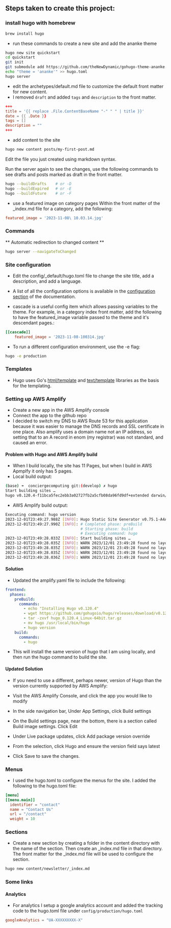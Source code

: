 
## Steps taken to create this project:

### install hugo with homebrew
```bash
brew install hugo
```
- run these commands to create a new site and add the ananke theme
```bash
hugo new site quickstart
cd quickstart
git init
git submodule add https://github.com/theNewDynamic/gohugo-theme-ananke.git themes/ananke
echo "theme = 'ananke'" >> hugo.toml
hugo server
```
- edit the archetypes/default.md file to customize the default front matter for new content.
- I removed `draft` and added `tags` and `description` to the front matter.
```toml
+++
title = '{{ replace .File.ContentBaseName "-" " " | title }}'
date = {{ .Date }}
tags = []
description = ""
+++
```

- add content to the site
```bash
hugo new content posts/my-first-post.md
```

Edit the file you just created using markdown syntax.

Run the server again to see the changes, use the following commands to see drafts and posts marked as draft in the front matter.
```bash
hugo --buildDrafts    # or -D
hugo --buildExpired   # or -E
hugo --buildFuture    # or -F
```

- use a featured image on category pages
Within the front matter of the _index.md file for a category, add the following:
```toml
featured_image = '2023-11-08\ 10.03.14.jpg'
```


### Commands
** Automatic redirection to changed content **
```bash
hugo server --navigateToChanged
```

### Site configuration
- Edit the config/_default/hugo.toml file to change the site title, add a description, and add a language.

- A list of all the configuration options is available in the [configuration section](https://gohugo.io/getting-started/configuration/) of the documentation.

- cascade is a useful config item which allows passing variables to the theme. For example, in a category index front matter, add the following to have the featured_image variable passed to the theme and it's descendant pages.:
```toml
[[cascade]]
    featured_image = '2023-11-08-100314.jpg'
```

- To run a different configuration environment, use the -e flag: 
```bash
hugo -e production
```

### Templates
- Hugo uses Go's [html/template](https://golang.org/pkg/html/template/) and [text/template](https://golang.org/pkg/text/template/) libraries as the basis for the templating.

### Setting up AWS Amplify
- Create a new app in the AWS Amplify console
- Connect the app to the github repo
- I decided to switch my DNS to AWS Route 53 for this application because it was easier to manage the DNS records and SSL certificate in one place. Also amplify uses a domain name not an IP address, so setting that to an A record in enom (my registrar) was not standard, and caused an error.

#### Problem with Hugo and AWS Amplify build
-  When I build locally, the site has 11 Pages, but when I build in AWS Apmplfy it only has 5 pages.
- Local build output:
```bash
(base) ➜  conciergecomputing git:(develop) ✗ hugo 
Start building sites … 
hugo v0.120.4-f11bca5fec2ebb3a02727fb2a5cfb08da96fd9df+extended darwin/amd64 BuildDate=2023-11-08T11:18:07Z VendorInfo=brew
```
- AWS Amplify build output:
```bash
Executing command: hugo version
2023-12-01T23:49:27.988Z [INFO]: Hugo Static Site Generator v0.75.1-A4A7BAB7 linux/amd64 BuildDate: 2020-09-15T06:46:04Z
2023-12-01T23:49:27.990Z [INFO]: # Completed phase: preBuild
                                 # Starting phase: build
                                 # Executing command: hugo
2023-12-01T23:49:28.033Z [INFO]: Start building sites …
2023-12-01T23:49:28.035Z [INFO]: WARN 2023/12/01 23:49:28 found no layout file for "HTML" for kind "page": You should create a template file which matches Hugo Layouts Lookup Rules for this combination.
2023-12-01T23:49:28.035Z [INFO]: WARN 2023/12/01 23:49:28 found no layout file for "HTML" for kind "section": You should create a template file which matches Hugo Layouts Lookup Rules for this combination.
2023-12-01T23:49:28.035Z [INFO]: WARN 2023/12/01 23:49:28 found no layout file for "HTML" for kind "taxonomy": You should create a template file which matches Hugo Layouts Lookup Rules for this combination.
2023-12-01T23:49:28.036Z [INFO]: WARN 2023/12/01 23:49:28 found no layout file for "HTML" for kind "taxonomy": You should create a template file which matches Hugo Layouts Lookup Rules for this combination.
```
#### Solution
- Updated the amplify.yaml file to include the following:
```yaml
frontend:
  phases:
    preBuild:
      commands:
        - echo "Installing Hugo v0.120.4"
        - wget https://github.com/gohugoio/hugo/releases/download/v0.120.4/hugo_0.120.4_Linux-64bit.tar.gz
        - tar -zxvf hugo_0.120.4_Linux-64bit.tar.gz
        - mv hugo /usr/local/bin/hugo
        - hugo version
    build:
      commands:
        - hugo
```
- This will install the same version of hugo that I am using locally, and then run the hugo command to build the site.

#### Updated Solution
- If you need to use a different, perhaps newer, version of Hugo than the version currently supported by AWS Amplify:

- Visit the AWS Amplify Console, and click the app you would like to modify
- In the side navigation bar, Under App Settings, click Build settings
- On the Build settings page, near the bottom, there is a section called Build image settings. Click Edit
- Under Live package updates, click Add package version override
- From the selection, click Hugo and ensure the version field says latest
- Click Save to save the changes.

### Menus
- I used the hugo.toml to configure the menus for the site. I added the following to the hugo.toml file:
```toml
[menu]
[[menu.main]]
  identifier = "contact"
  name = "Contact Us"
  url = "/contact"
  weight = 10
```

### Sections
- Create a new section by creating a folder in the content directory with the name of the section. Then create an _index.md file in that directory. The front matter for the _index.md file will be used to configure the section.
```bash
hugo new content/newsletter/_index.md
```

### Some links

#### Analytics
- For analytics I setup a google analytics account and added the tracking code to the hugo.toml file under `config/production/hugo.toml`
```toml
googleAnalytics = "UA-XXXXXXXXX-X"
```

